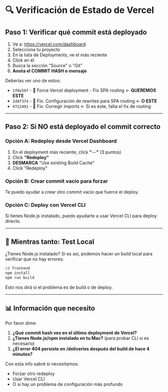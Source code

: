 # 🔍 Verificación de Estado de Vercel

## Paso 1: Verificar qué commit está deployado

1. Ve a: https://vercel.com/dashboard
2. Selecciona tu proyecto
3. En la lista de Deployments, ve el más reciente
4. Click en él
5. Busca la sección "Source" o "Git"
6. **Anota el COMMIT HASH o mensaje**

Deberías ver uno de estos:
- `1f0e59f` - 🚀 Force Vercel deployment - Fix SPA routing ← **QUEREMOS ESTE**
- `2ddf374` - 🔧 Fix: Configuración de rewrites para SPA routing ← **O ESTE**
- `9722491` - 🐛 Fix: Corregir imports ← Si es este, falta el fix de routing

---

## Paso 2: Si NO está deployado el commit correcto

### Opción A: Redeploy desde Vercel Dashboard

1. En el deployment más reciente, click **"⋯"** (3 puntos)
2. Click **"Redeploy"**
3. **DESMARCA** "Use existing Build Cache"
4. Click "Redeploy"

### Opción B: Crear commit vacío para forzar

Te puedo ayudar a crear otro commit vacío que fuerce el deploy.

### Opción C: Deploy con Vercel CLI

Si tienes Node.js instalado, puedo ayudarte a usar Vercel CLI para deploy directo.

---

## 🧪 Mientras tanto: Test Local

¿Tienes Node.js instalado? Si es así, podemos hacer un build local para verificar que no hay errores:

```bash
cd frontend
npm install
npm run build
```

Esto nos dirá si el problema es de build o de deploy.

---

## 📊 Información que necesito

Por favor dime:
1. **¿Qué commit hash ves en el último deployment de Vercel?**
2. **¿Tienes Node.js/npm instalado en tu Mac?** (para probar CLI si es necesario)
3. **¿El error 404 persiste en /deliveries después del build de hace 4 minutos?**

Con esta info sabré si necesitamos:
- Forzar otro redeploy
- Usar Vercel CLI
- O si hay un problema de configuración más profundo
